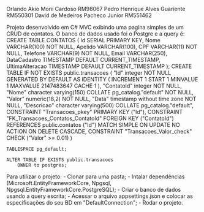Orlando Akio Morii Cardoso RM98067
Pedro Henrique Alves Guariente RM550301
David de Medeiros Pacheco Junior RM551462

Projeto desenvolvido em C# MVC exibindo uma pagína simples de um CRUD de contatos.
O banco de dados usado foi o Postgre e a query é:
	CREATE TABLE CONTATOS (
		Id SERIAL PRIMARY KEY,
		Nome VARCHAR(100) NOT NULL,
		Apelido  VARCHAR(100),
		CPF VARCHAR(11) NOT NULL,
		Telefone VARCHAR(9) NOT NULL,
		Email VARCHAR(250),
		DataCadastro TIMESTAMP DEFAULT CURRENT_TIMESTAMP,
		UltimaAlteracao TIMESTAMP DEFAULT CURRENT_TIMESTAMP
	);
	CREATE TABLE IF NOT EXISTS public.transacoes
	(
		"Id" integer NOT NULL GENERATED BY DEFAULT AS IDENTITY ( INCREMENT 1 START 1 MINVALUE 1 MAXVALUE 2147483647 CACHE 1 ),
		"ContatoId" integer NOT NULL,
		"Nome" character varying(150) COLLATE pg_catalog."default" NOT NULL,
		"Valor" numeric(18,2) NOT NULL,
		"Data" timestamp without time zone NOT NULL,
		"Descricao" character varying(500) COLLATE pg_catalog."default",
		CONSTRAINT "Transacoes_pkey" PRIMARY KEY ("Id"),
		CONSTRAINT "FK_Transacoes_Contatos_ContatoId" FOREIGN KEY ("ContatoId")
			REFERENCES public.contatos ("Id") MATCH SIMPLE
			ON UPDATE NO ACTION
			ON DELETE CASCADE,
		CONSTRAINT "Transacoes_Valor_check" CHECK ("Valor" >= 0.01)
	)

	TABLESPACE pg_default;

	ALTER TABLE IF EXISTS public.transacoes
		OWNER to postgres;

Para utilizar o projeto:
	- Clonar para uma pasta;
	- Intalar dependências (Microsoft.EntityFrameworkCore, Npgsql, Npgsql.EntityFrameworkCore.PostgreSQL);
	- Criar o banco de dados usando a query escrita;
	- Acessar o arquivo appsettings.json e colocar as especificações do seu BD em "DefaultConnection";
	- Rodar o projeto.
